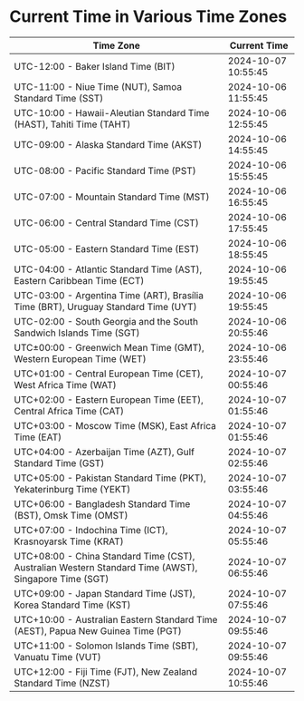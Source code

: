 # Current Time in Various Time Zones

| Time Zone | Current Time |
|-----------|--------------|
| UTC-12:00 - Baker Island Time (BIT) | 2024-10-07 10:55:45 |
| UTC-11:00 - Niue Time (NUT), Samoa Standard Time (SST) | 2024-10-06 11:55:45 |
| UTC-10:00 - Hawaii-Aleutian Standard Time (HAST), Tahiti Time (TAHT) | 2024-10-06 12:55:45 |
| UTC-09:00 - Alaska Standard Time (AKST) | 2024-10-06 14:55:45 |
| UTC-08:00 - Pacific Standard Time (PST) | 2024-10-06 15:55:45 |
| UTC-07:00 - Mountain Standard Time (MST) | 2024-10-06 16:55:45 |
| UTC-06:00 - Central Standard Time (CST) | 2024-10-06 17:55:45 |
| UTC-05:00 - Eastern Standard Time (EST) | 2024-10-06 18:55:45 |
| UTC-04:00 - Atlantic Standard Time (AST), Eastern Caribbean Time (ECT) | 2024-10-06 19:55:45 |
| UTC-03:00 - Argentina Time (ART), Brasília Time (BRT), Uruguay Standard Time (UYT) | 2024-10-06 19:55:45 |
| UTC-02:00 - South Georgia and the South Sandwich Islands Time (SGT) | 2024-10-06 20:55:46 |
| UTC±00:00 - Greenwich Mean Time (GMT), Western European Time (WET) | 2024-10-06 23:55:46 |
| UTC+01:00 - Central European Time (CET), West Africa Time (WAT) | 2024-10-07 00:55:46 |
| UTC+02:00 - Eastern European Time (EET), Central Africa Time (CAT) | 2024-10-07 01:55:46 |
| UTC+03:00 - Moscow Time (MSK), East Africa Time (EAT) | 2024-10-07 01:55:46 |
| UTC+04:00 - Azerbaijan Time (AZT), Gulf Standard Time (GST) | 2024-10-07 02:55:46 |
| UTC+05:00 - Pakistan Standard Time (PKT), Yekaterinburg Time (YEKT) | 2024-10-07 03:55:46 |
| UTC+06:00 - Bangladesh Standard Time (BST), Omsk Time (OMST) | 2024-10-07 04:55:46 |
| UTC+07:00 - Indochina Time (ICT), Krasnoyarsk Time (KRAT) | 2024-10-07 05:55:46 |
| UTC+08:00 - China Standard Time (CST), Australian Western Standard Time (AWST), Singapore Time (SGT) | 2024-10-07 06:55:46 |
| UTC+09:00 - Japan Standard Time (JST), Korea Standard Time (KST) | 2024-10-07 07:55:46 |
| UTC+10:00 - Australian Eastern Standard Time (AEST), Papua New Guinea Time (PGT) | 2024-10-07 09:55:46 |
| UTC+11:00 - Solomon Islands Time (SBT), Vanuatu Time (VUT) | 2024-10-07 09:55:46 |
| UTC+12:00 - Fiji Time (FJT), New Zealand Standard Time (NZST) | 2024-10-07 10:55:46 |
